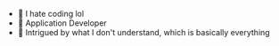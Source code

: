- 👋 I hate coding lol
- 🌱 Application Developer
- 👀 Intrigued by what I don't understand, which is basically everything
